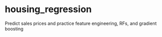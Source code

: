 # housing_regression
Predict sales prices and practice feature engineering, RFs, and gradient boosting
